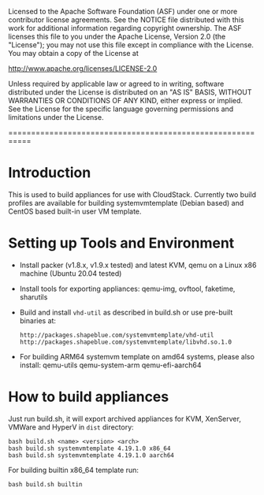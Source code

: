 Licensed to the Apache Software Foundation (ASF) under one
or more contributor license agreements.  See the NOTICE file
distributed with this work for additional information
regarding copyright ownership.  The ASF licenses this file
to you under the Apache License, Version 2.0 (the
"License"); you may not use this file except in compliance
with the License.  You may obtain a copy of the License at

  http://www.apache.org/licenses/LICENSE-2.0

Unless required by applicable law or agreed to in writing,
software distributed under the License is distributed on an
"AS IS" BASIS, WITHOUT WARRANTIES OR CONDITIONS OF ANY
KIND, either express or implied.  See the License for the
specific language governing permissions and limitations
under the License.

===========================================================

# Introduction

This is used to build appliances for use with CloudStack. Currently two
build profiles are available for building systemvmtemplate (Debian based) and
CentOS based built-in user VM template.

# Setting up Tools and Environment

- Install packer (v1.8.x, v1.9.x tested) and latest KVM, qemu on a Linux x86
  machine (Ubuntu 20.04 tested)
- Install tools for exporting appliances: qemu-img, ovftool, faketime, sharutils
- Build and install `vhd-util` as described in build.sh or use pre-built
  binaries at:

      http://packages.shapeblue.com/systemvmtemplate/vhd-util
      http://packages.shapeblue.com/systemvmtemplate/libvhd.so.1.0

- For building ARM64 systemvm template on amd64 systems, please also install:
  qemu-utils qemu-system-arm qemu-efi-aarch64

# How to build appliances

Just run build.sh, it will export archived appliances for KVM, XenServer,
VMWare and HyperV in `dist` directory:

    bash build.sh <name> <version> <arch>
    bash build.sh systemvmtemplate 4.19.1.0 x86_64
    bash build.sh systemvmtemplate 4.19.1.0 aarch64

For building builtin x86_64 template run:

    bash build.sh builtin
